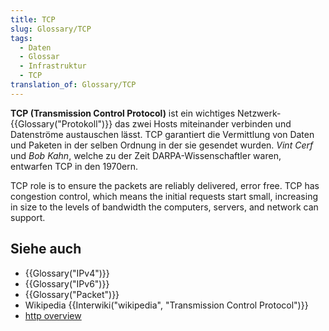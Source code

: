 ```yaml
---
title: TCP
slug: Glossary/TCP
tags:
  - Daten
  - Glossar
  - Infrastruktur
  - TCP
translation_of: Glossary/TCP
---
```

**TCP (Transmission Control Protocol)** ist ein wichtiges Netzwerk-{{Glossary("Protokoll")}} das zwei Hosts miteinander verbinden und Datenströme austauschen lässt. TCP garantiert die Vermittlung von Daten und Paketen in der selben Ordnung in der sie gesendet wurden. _Vint Cerf_ und _Bob Kahn_, welche zu der Zeit DARPA-Wissenschaftler waren, entwarfen TCP in den 1970ern.

TCP role is to ensure the packets are reliably delivered, error free. TCP has congestion control, which means the initial requests start small, increasing in size to the levels of bandwidth the computers, servers, and network can support.

## Siehe auch

- {{Glossary("IPv4")}}
- {{Glossary("IPv6")}}
- {{Glossary("Packet")}}
- Wikipedia {{Interwiki("wikipedia", "Transmission Control Protocol")}}
- [http overview](/de/docs/Web/HTTP/Overview)
